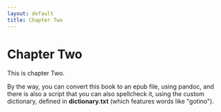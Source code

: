 ```yaml
---
layout: default
title: Chapter Two
---
```


Chapter Two
===

This is chapter Two.

By the way, you can convert this book to an epub file, using pandoc, and there is also a script that you can also spellcheck it, using the custom dictionary, defined in **dictionary.txt** (which features words like "gotino").
